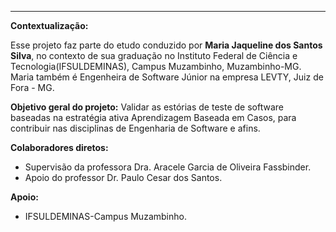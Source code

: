 
----------------------------------------------------------------------------------------

**Contextualização:**

Esse projeto faz parte do etudo conduzido por **Maria Jaqueline dos Santos Silva**, no contexto de sua graduação no Instituto Federal de Ciência e Tecnologia(IFSULDEMINAS), Campus Muzambinho, Muzambinho-MG. Maria também é Engenheira de Software Júnior na empresa LEVTY, Juiz de Fora - MG.  

**Objetivo geral do projeto:** Validar as estórias de teste de software baseadas na estratégia ativa Aprendizagem Baseada em Casos, para contribuir nas disciplinas de Engenharia de Software e afins.

**Colaboradores diretos:**

* Supervisão da professora Dra. Aracele Garcia de Oliveira Fassbinder.
* Apoio do professor Dr. Paulo Cesar dos Santos.

**Apoio:**

* IFSULDEMINAS-Campus Muzambinho.